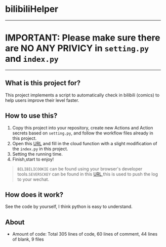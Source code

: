 # bilibiliHelper

----------
# IMPORTANT: Please make sure there are NO ANY PRIVICY in `setting.py` and `index.py` #

----------

## What is this project for? ##
This project implements a script to automatically check in bilibili (comics) to help users improve their level faster. 
## How to use this? ##
1. Copy this project into your repository, create new Actions and Action secrets based on `setting.py`, and follow the workflow files already in this project.
2. Open this [URL](https://cloud.tencent.com/product/scf "tencent cloud function") and fill in the cloud function with a slight modification of the `index.py` in this project.
3. Setting the running time.
4. Finish,start to enjoy!
> `BILIBILICOOKIE` can be found using your browser's developer tools.`SEVERSCKEY` can be found in this [URL](https://sct.ftqq.com/upgrade?fr=sc "push sever provider"),this is used to push the log to your wechat.
## How does it work? ##
See the code by yourself, I think python is easy to understand.
## About ##
- Amount of code: Total 305 lines of code, 60 lines of comment, 44 lines of blank, 9 files






